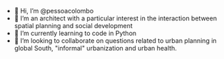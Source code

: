 - 👋 Hi, I’m @pessoacolombo
- 👀 I’m an architect with a particular interest in the interaction between spatial planning and social development
- 🌱 I’m currently learning to code in Python
- 💞️ I’m looking to collaborate on questions related to urban planning in global South, "informal" urbanization and urban health.
